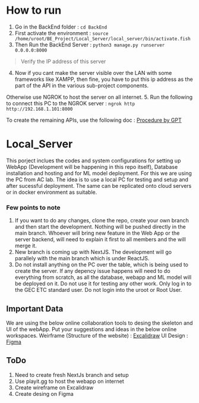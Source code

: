 # How to run

1. Go in the BackEnd folder : ```cd BackEnd```
2. First activate the environment : ```source /home/uroot/BE_Project/Local_Server/local_server/bin/activate.fish```
3. Then Run the BackEnd Server : ```python3 manage.py runserver 0.0.0.0:8000```
> Verify the IP address of this server
4. Now if you cant make the server visible over the LAN with some frameworks like XAMPP, then fine, you have to put this ip address as the part of the API in the various sub-project components. 

Otherwise use NGROK to host the server on all internet.
5. Run the following to connect this PC to the NGROK server : ```ngrok http http://192.168.1.101:8000```


To create the remaining APIs, use the following doc : [Procedure by GPT](./BackEnd/ProcudureByGPT.md)

# Local_Server 

This porject inclues the codes and system configurations for setting up WebApp (Development will be happening in this repo itself), Database installation and hosting and for ML model deployment. For this we are using the PC from AC lab. The idea is to use a local PC for testing and setup and after sucessful deployment. The same can be replicated onto cloud servers or in docker environment as suitable.


### Few points to note
1. If you want to do any changes, clone the repo, create your own branch and then start the development. Nothing will be pushed directly in the main branch. Whoever will bring new feature in the Web App or the server backend, will need to explain it first to all members and the will merge it.
2. New branch is coming up with NextJS. The development will go parallely with the main branch which is under ReactJS.
3. Do not install anything on the PC over the table, which is being used to create the server. If any depency issue happens will need to do everything from scratch, as all the database, webapp and ML model will be deployed on it. Do not use it for testing any other work. Only log in to the GEC ETC standard user. Do not login into the uroot or Root User.


## Important Data
We are using the below online collaboration tools to desing the skeleton and UI of the webApp. Put your suggestions and ideas in the below online workspaces.
Weirframe (Structure of the website) : [Excalidraw](https://excalidraw.com/#room=f19ff3afd8e416e95810,tv_zFrb4YpiwFHOx7NKKgg)
UI Design : [Figma](https://www.figma.com/file/STlnToD2u2sJWXNBqOrJNi/BE-Project-WebApp-Design?type=design&node-id=0%3A1&mode=design&t=jV1s5RBNqQeq2uKV-1)



## ToDo
1. Need to create fresh NextJs branch and setup
2. Use playit.gg to host the webapp on internet
3. Create wireframe on Excalidraw
4. Create desing on Figma

